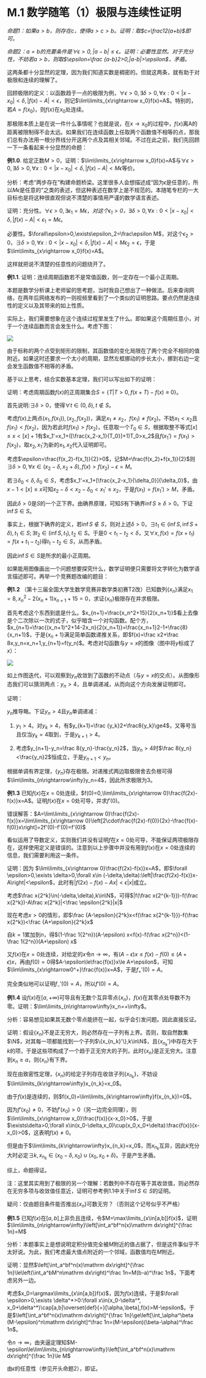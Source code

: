 # M.1 数学随笔（1）极限与连续性证明

*命题1：如果$a>b$，则存在$c$，使得$a>c>b$。证明：取$c=\frac12(a+b)$即可。*

*命题2：$a=b$的充要条件是$\forall \epsilon>0,|a-b|\le\epsilon$。证明：必要性显然。对于充分性，不妨若$a>b$，则取$\epsilon=\frac {a-b}2>0,|a-b|>\epsilon$，矛盾。*

这两条都十分显然的定理，因为我们知道实数是稠密的。但就这两条，就有助于对极限和连续的理解了。

回顾极限的定义：以函数趋于一点的极限为例，$\forall \epsilon>0, \exists\delta > 0,\forall x:0<|x-x_0|<\delta, |f(x)-A|<\epsilon$，则记$\lim\limits_{x\rightarrow x_0}f(x)=A$。特别的，若$A=f(x_0)$，则$f(x)$在$x_0$处连续。

那极限本质上是在说一件什么事情呢？也就是说，在$x\rightarrow x_0$的过程中，$f(x)$离A的距离被限制得不会太远。如果我们在连续函数上任取两个函数值不相等的点，那我们总有办法用一根分界线分开这两个点及其相关邻域。不过在此之前，我们先回顾一下一条看起来十分显然的命题：

**例1.0**. 给定正数$M>0$，证明：$\lim\limits_{x\rightarrow x_0}f(x)=A$与$\forall \epsilon>0, \exists\delta > 0,\forall x:0<|x-x_0|<\delta, |f(x)-A|<M\epsilon$等价。

分析：考虑“两步存在”构建命题桥梁。这里很多人会想描述成“因为$\epsilon$是任意的，所以$M\epsilon$是任意的”之类的表述，但这种表述在数学上是不规范的。本随笔专栏的一大目标也是将这种很直观但说不清楚的事情用严谨的数学语言表述。

证明：充分性。$\forall\epsilon>0,\exists\epsilon_1=M\epsilon$，*对这个$\epsilon_1>0$，*$\exists\delta>0,\forall x:0<|x-x_0|<\delta, |f(x)-A|<\epsilon_1=M\epsilon$。

必要性。$\forall\epsilon>0,\exists\epsilon_2=\frac\epsilon M$，对这个$\epsilon_2>0，\exists\delta>0,\forall x:0<|x-x_0|<\delta, |f(x)-A|<M\epsilon_2=\epsilon$，于是$\lim\limits_{x\rightarrow x_0}f(x)=A$。

这样就把说不清楚的任意性的问题绕开了。

**例1.1**. 证明：连续周期函数若不是常值函数，则一定存在一个最小正周期。

本题是数学分析课上老师留的思考题，当时我自己想出了一种做法。后来查询网络，在两年后网络发布的一则视频里看到了一个类似的证明思路。要点仍然是连续性的定义以及其带来的如上性质。

实际上，我们需要想象在这个连续过程里发生了什么。即如果这个周期任意小，对于一个连续函数而言会发生什么。考虑下图：

![](./figs/M-1-1.png)

由于标称的两个点受到矩形的限制，其函数值的变化局限在了两个完全不相同的值附近。如果这时还要求一个太小的周期，显然左框挪动的步长太小，挪到右边一定会发生函数值不相等的矛盾。

基于以上思考，结合实数基本定理，我们可以写出如下的证明：

证明：考虑周期函数$f(x)$的正周期集合$S=\{T|T>0,f(x+T)-f(x)\equiv0\}$。

首先说明:$\exists\delta>0$，使得$\forall t\in (0,\delta),t\notin S$。

考虑$f(x)$上两点$(x_1,f(x_1)),(x_2,f(x_2))$，满足$x_1\neq x_2$，$f(x_1)\neq f(x_2)$。不妨$x_1<x_2$且$f(x_1)<f(x_2)$，因为若此时$f(x_1)>f(x_2)$，任意取一个$T_0\in S$，根据取整不等式$[x]\le x<[x]+1$有$x_1'=x_1+([\frac{x_2-x_1}{T_0}]+1)T_0>x_2$且$f(x_1')=f(x_1)>f(x_2)$，取$x_2,x_1'$为新的$x_1,x_2$代入证明即可。

考虑$\epsilon=\frac{f(x_2)-f(x_1)}{2}>0$，记$M=\frac{f(x_2)+f(x_1)}{2}$则$\exists\delta>0,\forall x\in(x_2-\delta,x_2+\delta),f(x)>f(x_2)-\epsilon=M$。

若$\exists \delta_0<\delta,\delta_0\in S$，考虑$x_1'=x_1+[\frac{x_2-x_1}{\delta_0}]{\delta_0}$，由$x-1<[x]\le x$可知$x_2-\delta<x_2-\delta_0<x_1'\le x_2$，于是$f(x_1)=f(x_1')>M$，矛盾。

因此$\delta>0$是$S$的一个正下界。由确界原理，可知$S$有下确界$\inf S\ge \delta>0$。下证$\inf S\in S$。

事实上，根据下确界的定义，若$\inf S\notin S$，则对上述$\delta>0$，$\exists t_1\in(\inf S,\inf S+\delta),t_1\in S; \exists t_2\in(\inf S,t_1), t_2\in S$。于是$0<t_1-t_2<\delta$，又$\forall x,f(x)=f(x+t_1)=f(x+t_1-t_2)$得$t_1-t_2\in S$，从而矛盾。

因此$\inf S\in S$是所求的最小正周期。

如果能用图像画出一个问题想要探究什么，数学证明便只需要将文字转化为数学语言描述即可。再举一个竞赛题改编的题目：

**例1.2** （第十三届全国大学生数学竞赛非数学类初赛T2改）已知数列$\{x_n\}$满足$x_1=8, x_n^2-2(x_n+1)x_{n+1}+15=0$，求证$\{x_n\}$极限存在并求极限。

首先考虑这个东西到底是什么。$x_{n+1}=\frac{x_n^2+15}{2(x_n+1)}$看上去像是个二次除以一次的式子，似乎暗含一个对勾函数。配个方，$x_{n+1}=\frac{(x_n+1)^2+14-2x_n}{2(x_n+1)}=\frac{x_n+1}2-1+\frac{8}{x_n+1}$，于是$\{x_n+1\}$满足简单函数递推关系，即$f(x)=\frac x2+\frac 8x,y_n=x_n+1,y_{n+1}=f(y_n)$。考虑对勾函数与$y=x$的图像（图中将$y$标成了$x$）：

![](./figs/M-1-2.png)

如上作图迭代，可以观察到$y_n$收敛到了函数的不动点（与$y=x$的交点）。从图像形态我们可以猜测两点：$y_n>4$，且单调递减，从而向这个方向发展证明即可。

证明：

$y_n$推导略。下证$y_n>4$且$y_n$单调递减：

1. $y_1>4$。对$y_k>4$，有$y_{k+1}=\frac {y_k}2+\frac8{y_k}\ge4$，又等号当且仅当$y_k=4$取到，于是$y_{k+1}>4$。

2. 考虑$y_{n+1}-y_n=\frac 8{y_n}-\frac{y_n}2$，当$y_n>4$时$\frac 8{y_n}<\frac{y_n}2$恒成立，于是$y_{n+1}<y_n$。

根据单调有界定理，$\{y_n\}$存在极限。对递推式两边取极限舍去负根可得$\lim\limits_{n\rightarrow\infty}y_n=4$，因此所求极限为$3$。

**例1.3** 已知$f(x)$在$x=0$处连续，$f(0)=0,\lim\limits_{x\rightarrow 0}\frac{f(2x)-f(x)}x=A$。证明$f(x)$在$x=0$处可导，并求$f'(0)$。

错误解答：$A=\lim\limits_{x\rightarrow 0}\frac{f(2x)-f(x)}x=\lim\limits_{x\rightarrow 0}\left[2\cdot\frac{f(2x)-f(0)}{2x}-\frac{f(x)-f(0)}x\right]=2f'(0)-f'(0)=f'(0)$

看似运用了导数定义，实则我们并没有证明$f$在$x=0$处可导，不能保证两项极限存在，这样使用定义是错误的。注意到以上步骤中并没有用到$f(x)$在$x=0$处连续的信息，我们需要利用这一条件。

证明：因为 $\lim\limits_{x\rightarrow 0}\frac{f(2x)-f(x)}x=A$，即$\forall \epsilon>0,\exists \delta>0,\forall x\in (-\delta,\delta):\left|\frac{f(2x)-f(x)}x-A\right|<\epsilon$，此时有$|f(2x)-f(x)-Ax|<\epsilon|x|$成立。

考虑$\frac x{2^k}\in(-\delta,\delta),k\in\N$，可得$|f(\frac x{2^{k-1}})-f(\frac x{2^k})-A\frac x{2^k}|<\frac \epsilon{2^k}|x|$

现在考虑$x>0$的情形，即$\frac {A-\epsilon}{2^k}x<f(\frac x{2^{k-1}})-f(\frac x{2^k})<\frac {A+\epsilon}{2^k}x$

自$k=1$累加到$n$，得$(1-\frac 1{2^n})(A-\epsilon) x<f(x)-f(\frac x{2^n})<(1-\frac 1{2^n})(A+\epsilon) x$

又$f(x)$在$x=0$处连续，对给定的$x$令$n\rightarrow\infty$，有$(A-\epsilon)x\le f(x)-f(0)\le(A+\epsilon)x$，再由$f(0)=0$得$A-\epsilon\le\frac{f(x)}x\le A+\epsilon$，可知$\lim\limits_{x\rightarrow0^+}\frac{f(x)}x=A$，于是$f_+'(0)=A$。

完全类似地可以证明$f_-'(0)=A$，所以$f'(0)=A$。

**例1.4** 设$f(x)$在$[a,+\infty)$可导且有无数个互异零点$\{x_n\}$，$f(x)$在其零点处导数不为零。证明：$\lim\limits_{n\rightarrow\infty}x_n=+\infty$。

分析：容易想见如果其无数个零点能挤在一起，似乎会引发问题。因此直接反证。

证明：假设$\{x_n\}$不是正无穷大，则必然存在一子列有上界。否则，取自然数集$\N$，对其每一项都能找到一个子列$\{x_{n_k}'\},k\in\N$，且$\{x_{n_k}'\}$中存在大于$k$的项，于是这些项构成了一个趋于正无穷大的子列，此时$\{x_n\}$是正无穷大。注意到$x_n\ge a$，则$\{x_n\}$有下界。

现在由致密性定理，$\{x_n\}$的给定子列存在收敛子列$\{x_{n_k}\}$，不妨设$\lim\limits_{k\rightarrow\infty}x_{n_k}=x_0$。

由于$f(x)$是连续的，则$f(x_0)=\lim\limits_{k\rightarrow\infty}f(x_{n_k})=0$。

因为$f'(x_0)\ne 0$，不妨$f'(x_0)>0$（另一边完全同理），则$\lim\limits_{x\rightarrow x_0}\frac{f(x)}{x-x_0}>0$，于是$\exists\delta>0,\forall x\in(x_0-\delta,x_0)\cup(x_0,x_0+\delta):\frac{f(x)}{x-x_0}>0$，这表明$f(x)\ne0$。

但是由于$\lim\limits_{k\rightarrow\infty}x_{n_k}=x_0$，而$x_{n_k}$互异，因此$k$充分大时必定$\exists k,x_{n_k}\in(x_0-\delta,x_0)\cup(x_0,x_0+\delta)$。于是产生矛盾。

综上，命题得证。

注：这里其实用到了极限的另一个理解：若数列中不存在等于其收敛值，则必然存在无穷多项与收敛值任意近，证明可参考例1.1中关于$\inf S\in S$的证明。

疑问：仅由题目条件能否推出$\{x_n\}$可数无穷？（否则这个记号似乎不严格）

**例1.5** 已知$f(x)$在$[a,b]$上非负且连续，令$M=\max\limits_{x\in[a,b]}f(x)$，证明$\lim\limits_{n\rightarrow\infty}\left[\int_a^bf^n(x)\mathrm dx\right]^{\frac 1n}=M$

分析：本题事实上是想说明定积分值完全被$M$附近的值占据了，但是这件事似乎不太好说。为此，我们考虑最大值点附近的一个邻域，函数值均在$M$附近。

证明：显然$\left[\int_a^bf^n(x)\mathrm dx\right]^{\frac 1n}\le\left(\int_a^bM^n\mathrm dx\right)^\frac 1n=M(b-a)^\frac 1n$，下面考虑另外一边。

考虑$x_0=\argmax\limits_{x\in[a,b]}f(x)$，因为$f(x)$连续，于是$\forall \epsilon>0,\exists \delta^*>0:\forall x\in(x_0-\delta^*, x_0+\delta^*)\cap[a,b]\overset{def}{=}[\alpha,\beta],f(x)>M-\epsilon$。于是$\left[\int_a^bf^n(x)\mathrm dx\right]^{\frac 1n}\ge\left[\int_\alpha^\beta (M-\epsilon)^n\mathrm dx\right]^\frac 1n=(M-\epsilon)(\beta-\alpha)^\frac 1n$。

令$n\rightarrow\infty$，由夹逼定理知$M-\epsilon\le\lim\limits_{n\rightarrow\infty}\left[\int_a^bf^n(x)\mathrm dx\right]^{\frac 1n}\le M$

由$\epsilon$的任意性（参见开头命题2），即证。
